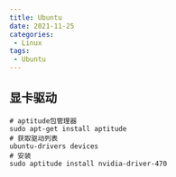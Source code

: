 ```yaml
---
title: Ubuntu
date: 2021-11-25
categories: 
 - Linux
tags: 
 - Ubuntu
---
```


## 显卡驱动

```shell
# aptitude包管理器
sudo apt-get install aptitude
# 获取驱动列表
ubuntu-drivers devices
# 安装
sudo aptitude install nvidia-driver-470
```

